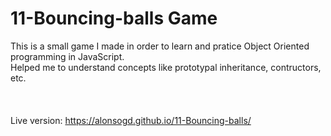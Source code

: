 # 11-Bouncing-balls Game

This is a small game I made in order to learn and pratice Object Oriented programming in JavaScript.<br>
Helped me to understand concepts like prototypal inheritance, contructors, etc. <br>
<br>
<br>
<br>
Live version: https://alonsogd.github.io/11-Bouncing-balls/
